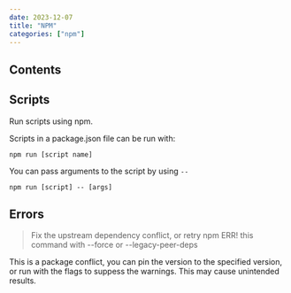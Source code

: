 ```yaml
---
date: 2023-12-07
title: "NPM"
categories: ["npm"]
---
```


## Contents

## Scripts

Run scripts using npm.

Scripts in a package.json file can be run with:

```shell
npm run [script name]
```

You can pass arguments to the script by using `--`

```shell
npm run [script] -- [args]
```

## Errors

> Fix the upstream dependency conflict, or retry npm ERR! this command with --force or --legacy-peer-deps

This is a package conflict, you can pin the version to the specified version, or run with the flags to suppess the warnings. This may cause unintended results.
